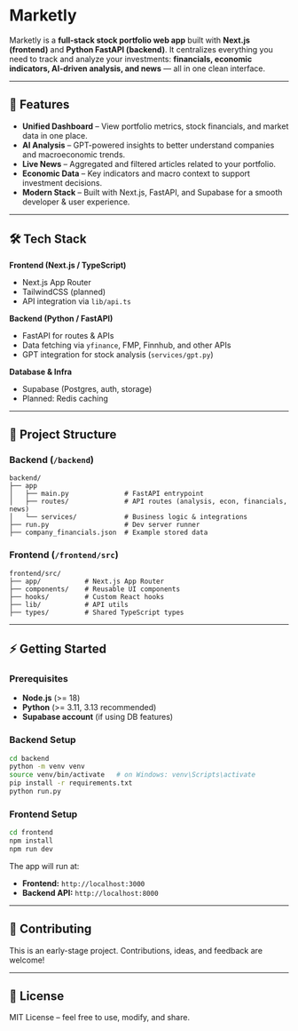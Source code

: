 # Marketly

Marketly is a **full-stack stock portfolio web app** built with **Next.js (frontend)** and **Python FastAPI (backend)**.
It centralizes everything you need to track and analyze your investments: **financials, economic indicators, AI-driven analysis, and news** — all in one clean interface.

---

## 🚀 Features

* **Unified Dashboard** – View portfolio metrics, stock financials, and market data in one place.
* **AI Analysis** – GPT-powered insights to better understand companies and macroeconomic trends.
* **Live News** – Aggregated and filtered articles related to your portfolio.
* **Economic Data** – Key indicators and macro context to support investment decisions.
* **Modern Stack** – Built with Next.js, FastAPI, and Supabase for a smooth developer & user experience.

---

## 🛠️ Tech Stack

**Frontend (Next.js / TypeScript)**

* Next.js App Router
* TailwindCSS (planned)
* API integration via `lib/api.ts`

**Backend (Python / FastAPI)**

* FastAPI for routes & APIs
* Data fetching via `yfinance`, FMP, Finnhub, and other APIs
* GPT integration for stock analysis (`services/gpt.py`)

**Database & Infra**

* Supabase (Postgres, auth, storage)
* Planned: Redis caching

---

## 📂 Project Structure

### Backend (`/backend`)

```
backend/
├── app
│   ├── main.py              # FastAPI entrypoint
│   ├── routes/              # API routes (analysis, econ, financials, news)
│   └── services/            # Business logic & integrations
├── run.py                   # Dev server runner
├── company_financials.json  # Example stored data
```

### Frontend (`/frontend/src`)

```
frontend/src/
├── app/           # Next.js App Router
├── components/    # Reusable UI components
├── hooks/         # Custom React hooks
├── lib/           # API utils
├── types/         # Shared TypeScript types
```

---

## ⚡ Getting Started

### Prerequisites

* **Node.js** (>= 18)
* **Python** (>= 3.11, 3.13 recommended)
* **Supabase account** (if using DB features)

### Backend Setup

```bash
cd backend
python -m venv venv
source venv/bin/activate   # on Windows: venv\Scripts\activate
pip install -r requirements.txt
python run.py
```

### Frontend Setup

```bash
cd frontend
npm install
npm run dev
```

The app will run at:

* **Frontend:** `http://localhost:3000`
* **Backend API:** `http://localhost:8000`

---

## 🤝 Contributing

This is an early-stage project. Contributions, ideas, and feedback are welcome!

---

## 📜 License

MIT License – feel free to use, modify, and share.


